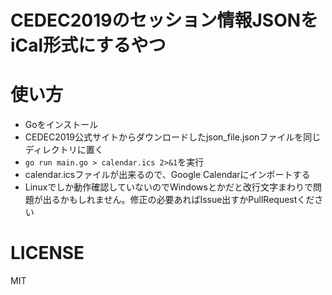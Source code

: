 CEDEC2019のセッション情報JSONをiCal形式にするやつ
=================================================

# 使い方

* Goをインストール
* CEDEC2019公式サイトからダウンロードしたjson_file.jsonファイルを同じディレクトリに置く
* `go run main.go > calendar.ics 2>&1`を実行
* calendar.icsファイルが出来るので、Google Calendarにインポートする
* Linuxでしか動作確認していないのでWindowsとかだと改行文字まわりで問題が出るかもしれません。修正の必要あればIssue出すかPullRequestください

# LICENSE

MIT
